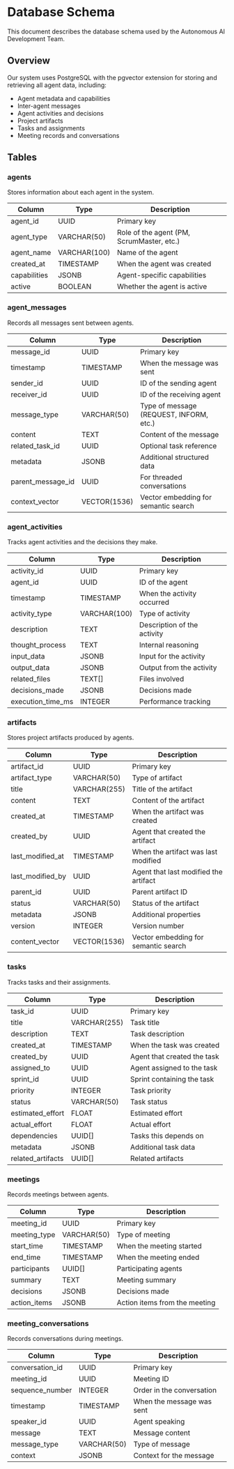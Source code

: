 # Database Schema

This document describes the database schema used by the Autonomous AI Development Team.

## Overview

Our system uses PostgreSQL with the pgvector extension for storing and retrieving all agent data, including:

- Agent metadata and capabilities
- Inter-agent messages
- Agent activities and decisions
- Project artifacts
- Tasks and assignments
- Meeting records and conversations

## Tables

### agents

Stores information about each agent in the system.

| Column       | Type         | Description                               |
| ------------ | ------------ | ----------------------------------------- |
| agent_id     | UUID         | Primary key                               |
| agent_type   | VARCHAR(50)  | Role of the agent (PM, ScrumMaster, etc.) |
| agent_name   | VARCHAR(100) | Name of the agent                         |
| created_at   | TIMESTAMP    | When the agent was created                |
| capabilities | JSONB        | Agent-specific capabilities               |
| active       | BOOLEAN      | Whether the agent is active               |

### agent_messages

Records all messages sent between agents.

| Column            | Type         | Description                             |
| ----------------- | ------------ | --------------------------------------- |
| message_id        | UUID         | Primary key                             |
| timestamp         | TIMESTAMP    | When the message was sent               |
| sender_id         | UUID         | ID of the sending agent                 |
| receiver_id       | UUID         | ID of the receiving agent               |
| message_type      | VARCHAR(50)  | Type of message (REQUEST, INFORM, etc.) |
| content           | TEXT         | Content of the message                  |
| related_task_id   | UUID         | Optional task reference                 |
| metadata          | JSONB        | Additional structured data              |
| parent_message_id | UUID         | For threaded conversations              |
| context_vector    | VECTOR(1536) | Vector embedding for semantic search    |

### agent_activities

Tracks agent activities and the decisions they make.

| Column            | Type         | Description                 |
| ----------------- | ------------ | --------------------------- |
| activity_id       | UUID         | Primary key                 |
| agent_id          | UUID         | ID of the agent             |
| timestamp         | TIMESTAMP    | When the activity occurred  |
| activity_type     | VARCHAR(100) | Type of activity            |
| description       | TEXT         | Description of the activity |
| thought_process   | TEXT         | Internal reasoning          |
| input_data        | JSONB        | Input for the activity      |
| output_data       | JSONB        | Output from the activity    |
| related_files     | TEXT[]       | Files involved              |
| decisions_made    | JSONB        | Decisions made              |
| execution_time_ms | INTEGER      | Performance tracking        |

### artifacts

Stores project artifacts produced by agents.

| Column           | Type         | Description                           |
| ---------------- | ------------ | ------------------------------------- |
| artifact_id      | UUID         | Primary key                           |
| artifact_type    | VARCHAR(50)  | Type of artifact                      |
| title            | VARCHAR(255) | Title of the artifact                 |
| content          | TEXT         | Content of the artifact               |
| created_at       | TIMESTAMP    | When the artifact was created         |
| created_by       | UUID         | Agent that created the artifact       |
| last_modified_at | TIMESTAMP    | When the artifact was last modified   |
| last_modified_by | UUID         | Agent that last modified the artifact |
| parent_id        | UUID         | Parent artifact ID                    |
| status           | VARCHAR(50)  | Status of the artifact                |
| metadata         | JSONB        | Additional properties                 |
| version          | INTEGER      | Version number                        |
| content_vector   | VECTOR(1536) | Vector embedding for semantic search  |

### tasks

Tracks tasks and their assignments.

| Column            | Type         | Description                 |
| ----------------- | ------------ | --------------------------- |
| task_id           | UUID         | Primary key                 |
| title             | VARCHAR(255) | Task title                  |
| description       | TEXT         | Task description            |
| created_at        | TIMESTAMP    | When the task was created   |
| created_by        | UUID         | Agent that created the task |
| assigned_to       | UUID         | Agent assigned to the task  |
| sprint_id         | UUID         | Sprint containing the task  |
| priority          | INTEGER      | Task priority               |
| status            | VARCHAR(50)  | Task status                 |
| estimated_effort  | FLOAT        | Estimated effort            |
| actual_effort     | FLOAT        | Actual effort               |
| dependencies      | UUID[]       | Tasks this depends on       |
| metadata          | JSONB        | Additional task data        |
| related_artifacts | UUID[]       | Related artifacts           |

### meetings

Records meetings between agents.

| Column       | Type        | Description                   |
| ------------ | ----------- | ----------------------------- |
| meeting_id   | UUID        | Primary key                   |
| meeting_type | VARCHAR(50) | Type of meeting               |
| start_time   | TIMESTAMP   | When the meeting started      |
| end_time     | TIMESTAMP   | When the meeting ended        |
| participants | UUID[]      | Participating agents          |
| summary      | TEXT        | Meeting summary               |
| decisions    | JSONB       | Decisions made                |
| action_items | JSONB       | Action items from the meeting |

### meeting_conversations

Records conversations during meetings.

| Column          | Type        | Description               |
| --------------- | ----------- | ------------------------- |
| conversation_id | UUID        | Primary key               |
| meeting_id      | UUID        | Meeting ID                |
| sequence_number | INTEGER     | Order in the conversation |
| timestamp       | TIMESTAMP   | When the message was sent |
| speaker_id      | UUID        | Agent speaking            |
| message         | TEXT        | Message content           |
| message_type    | VARCHAR(50) | Type of message           |
| context         | JSONB       | Context for the message   |
